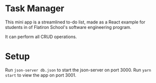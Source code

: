 # Task Manager
This mini app is a streamlined to-do list, made as a React example for students in of Flatiron School's software engineering program.

It can perform all CRUD operations.

# Setup
Run `json-server db.json` to start the json-server on port 3000.
Run `yarn start` to view the app on port 3001.

